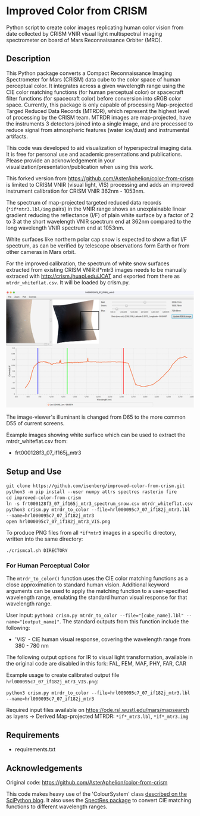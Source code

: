 # Improved Color from CRISM
Python script to create color images replicating human color vision from date collected by CRISM VNIR visual light multispectral imaging spectrometer on board of Mars Reconnaissance Orbiter (MRO).

## Description

This Python package converts a Compact Reconnaissance Imaging Spectrometer for Mars (CRISM) data cube to the color space of human perceptual color. It integrates across a given wavelength range using the CIE color matching functions (for human perceptual color) or spacecraft filter functions (for spacecraft color) before conversion into sRGB color space. Currently, this package is only capable of processing Map-projected Targed Reduced Data Records (MTRDR), which represent the highest level of processing by the CRISM team. MTRDR images are map-projected, have the instruments 3 detectors joined into a single image, and are processed to reduce signal from atmospheric features (water ice/dust) and instrumental artifacts.

This code was developed to aid visualization of hyperspectral imaging data. It is free for personal use and academic presentations and publications. Please provide an acknowledgement in your visualization/presentation/publication when using this work.

This forked version from https://github.com/AsterAphelion/color-from-crism is limited to CRISM VNIR (visual light, VIS) processing and adds an improved instrument calibration for CRISM VNIR 362nm - 1053nm.

The spectrum of map-projected targeted reduced data records (`*if*mtr3.lbl/img` pairs) in the VNIR range shows an unexplainable linear gradient reducing the reflectance (I/F) of plain white surface by a factor of 2 to 3 at the short wavelength VNIR spectrum end at 362nm compared to the long wavelength VNIR spectrum end at 1053nm.

White surfaces like northern polar cap snow is expected to show a flat I/F spectrum, as can be verified by telescope observations form Earth or from other cameras in Mars orbit.

For the improved calibration, the spectrum of white snow surfaces extracted from existing CRISM VNIR if*mtr3 images needs to be manually extraced with http://crism.jhuapl.edu/JCAT and exported from there as `mtrdr_whiteflat.csv`. It will be loaded by crism.py.

![JCAT screenshot: extractiong of the whiteflat data at a location showing white snow in frt000128f3_07_if165j_mtr3](frt000128f3_07_if165j_mtr3_spectrum_snow.png)

The image-viewer's illuminant is changed from D65 to the more common D55 of current screens.

Example images showing white surface which can be used to extract the mtrdr_whiteflat.csv from:
* frt000128f3_07_if165j_mtr3

## Setup and Use

```
git clone https://github.com/isenberg/improved-color-from-crism.git
python3 -m pip install --user numpy attrs spectres rasterio fire
cd improved-color-from-crism
ln -s frt000128f3_07_if165j_mtr3_spectrum_snow.csv mtrdr_whiteflat.csv
python3 crism.py mtrdr_to_color --file=hrl000095c7_07_if182j_mtr3.lbl --name=hrl000095c7_07_if182j_mtr3
open hrl000095c7_07_if182j_mtr3_VIS.png
```

To produce PNG files from all `*if*mtr3` images in a specific directory, written into the same directory:
```
./crismcal.sh DIRECTORY
```

### For Human Perceptual Color

The `mtrdr_to_color()` function uses the CIE color matching functions as a close approximation to standard human vision. Additional keyword arguments can be used to apply the matching function to a user-specified wavelength range, emulating the standard human visual response for that wavelength range. 

User input: `python3 crism.py mtrdr_to_color --file="[cube_name].lbl" --name="[output_name]"`. The standard outputs from this function include the following:

- 'VIS' - CIE human visual response, covering the wavelength range from 380 - 780 nm

The following output options for IR to visual light transformation, available in the original code are disabled in this fork: FAL, FEM, MAF, PHY, FAR, CAR

Example usage to create calibrated output file `hrl000095c7_07_if182j_mtr3_VIS.png`:
```
python3 crism.py mtrdr_to_color --file=hrl000095c7_07_if182j_mtr3.lbl --name=hrl000095c7_07_if182j_mtr3
```

Required input files available on https://ode.rsl.wustl.edu/mars/mapsearch as layers -> Derived Map-projected MTRDR: `*if*_mtr3.lbl`, `*if*_mtr3.img`

## Requirements
- requirements.txt

## Acknowledgements
Original code: https://github.com/AsterAphelion/color-from-crism 

This code makes heavy use of the 'ColourSystem' class [described on the SciPython blog](https://scipython.com/blog/converting-a-spectrum-to-a-colour/). It also uses the [SpectRes package](https://spectres.readthedocs.io/en/latest/) to convert CIE matching functions to different wavelength ranges. 
